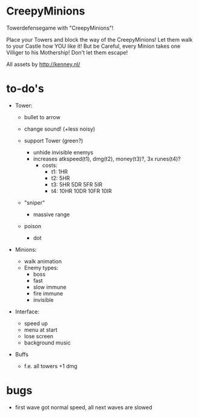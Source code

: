 # CreepyMinions
Towerdefensegame with "CreepyMinions"!

Place your Towers and block the way of the CreepyMinions! Let them walk to your Castle how YOU like it! But be Careful, every Minion takes one Villiger to his Mothership! Don't let them escape!


All assets by http://kenney.nl/


# to-do's

- Tower:
    - bullet to arrow
    - change sound! (+less noisy)

    - support Tower (green?)
        - unhide invisible enemys
        - increases atkspeed(t1), dmg(t2), money(t3)?, 3x runes(t4)?
            - costs:
                - t1: 1HR
                - t2: 5HR
                - t3: 5HR 5DR 5FR 5IR
                - t4: 10HR 10DR 10FR 10IR
    - "sniper"
        - massive range
    - poison
        - dot
    

- Minions:
    - walk animation
    - Enemy types:
        - boss
        - fast
        - slow immune
        - fire immune
        - invisible


- Interface:
    - speed up
    - menu at start
    - lose screen
    - background music

- Buffs
    - f.e. all towers +1 dmg
    
    
# bugs
- first wave got normal speed, all next waves are slowed